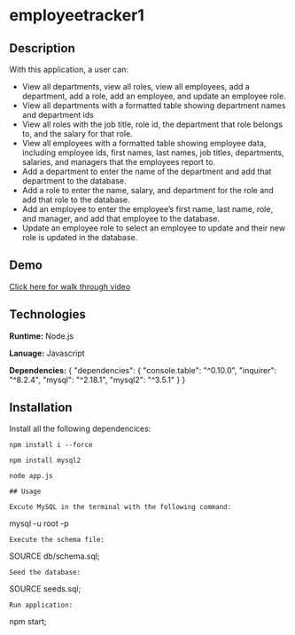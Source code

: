# employeetracker1


## Description

With this application, a user can: 
- View all departments, view all roles, view all employees, add a department, add a role, add an employee, and update an employee role.
- View all departments with a formatted table showing department names and department ids
- View all roles with the job title, role id, the department that role belongs to, and the salary for that role.
- View all employees with a formatted table showing employee data, including employee ids, first names, last names, job titles, departments, salaries, and managers that the employees report to.
- Add a department to enter the name of the department and add that department to the database.
- Add a role to enter the name, salary, and department for the role and add that role to the database.
- Add an employee to enter the employee’s first name, last name, role, and manager, and add that employee to the database.
- Update an employee role to select an employee to update and their new role is updated in the database.

## Demo


[Click here for walk through video](https://youtu.be/oYdIsybwjZY)

## Technologies 

**Runtime:** Node.js

**Lanuage:** Javascript

**Dependencies:** 
{
  "dependencies": {
    "console.table": "^0.10.0",
    "inquirer": "^8.2.4",
    "mysql": "^2.18.1",
    "mysql2": "^3.5.1"
  }
}


## Installation

Install all the following dependencices:
```
npm install i --force

npm install mysql2

node app.js

## Usage

Excute MySQL in the terminal with the following command:
```
mysql -u root -p
```
Execute the schema file:
```
SOURCE db/schema.sql;
```
Seed the database:
```
SOURCE seeds.sql;
```
Run application:
```
npm start;
```